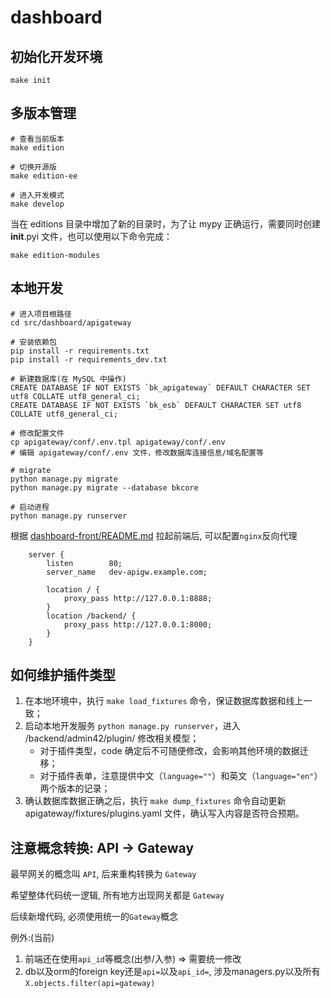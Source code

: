 # dashboard

## 初始化开发环境

```shell
make init
```

## 多版本管理

```shell
# 查看当前版本
make edition

# 切换开源版
make edition-ee

# 进入开发模式
make develop
```

当在 editions 目录中增加了新的目录时，为了让 mypy 正确运行，需要同时创建 __init__.pyi 文件，也可以使用以下命令完成：

```shell
make edition-modules
```

## 本地开发


```shell
# 进入项目根路径
cd src/dashboard/apigateway

# 安装依赖包
pip install -r requirements.txt
pip install -r requirements_dev.txt

# 新建数据库(在 MySQL 中操作)
CREATE DATABASE IF NOT EXISTS `bk_apigateway` DEFAULT CHARACTER SET utf8 COLLATE utf8_general_ci;
CREATE DATABASE IF NOT EXISTS `bk_esb` DEFAULT CHARACTER SET utf8 COLLATE utf8_general_ci;

# 修改配置文件
cp apigateway/conf/.env.tpl apigateway/conf/.env
# 编辑 apigateway/conf/.env 文件，修改数据库连接信息/域名配置等

# migrate
python manage.py migrate
python manage.py migrate --database bkcore

# 启动进程
python manage.py runserver
```

根据 [dashboard-front/README.md](../dashboard-front/README.md) 拉起前端后, 可以配置`nginx`反向代理


```nginx
    server {
        listen        80;
        server_name   dev-apigw.example.com;

        location / {
            proxy_pass http://127.0.0.1:8888;
        }
        location /backend/ {
            proxy_pass http://127.0.0.1:8000;
        }
    }
```


## 如何维护插件类型

1. 在本地环境中，执行 `make load_fixtures` 命令，保证数据库数据和线上一致；
2. 启动本地开发服务 `python manage.py runserver`，进入 /backend/admin42/plugin/ 修改相关模型；
   - 对于插件类型，code 确定后不可随便修改，会影响其他环境的数据迁移；
   - 对于插件表单，注意提供中文（`language=""`）和英文（`language="en"`）两个版本的记录；
3. 确认数据库数据正确之后，执行 `make dump_fixtures` 命令自动更新 apigateway/fixtures/plugins.yaml 文件，确认写入内容是否符合预期。

## 注意概念转换: API -> Gateway

最早网关的概念叫 `API`, 后来重构转换为 `Gateway`

希望整体代码统一逻辑, 所有地方出现网关都是 `Gateway`

后续新增代码, 必须使用统一的`Gateway`概念

例外:(当前)
1. 前端还在使用`api_id`等概念(出参/入参) => 需要统一修改
2. db以及orm的foreign key还是`api=`以及`api_id=`, 涉及managers.py以及所有 `X.objects.filter(api=gateway)`
